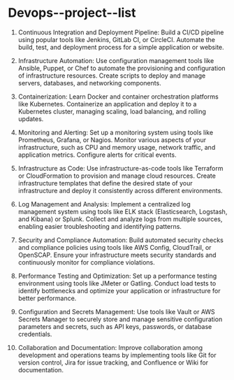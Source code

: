 # Devops--project--list
1. Continuous Integration and Deployment Pipeline: Build a CI/CD pipeline using popular tools like Jenkins, GitLab CI, or CircleCI. Automate the build, test, and deployment process for a simple application or website.

2. Infrastructure Automation: Use configuration management tools like Ansible, Puppet, or Chef to automate the provisioning and configuration of infrastructure resources. Create scripts to deploy and manage servers, databases, and networking components.

3. Containerization: Learn Docker and container orchestration platforms like Kubernetes. Containerize an application and deploy it to a Kubernetes cluster, managing scaling, load balancing, and rolling updates.

4. Monitoring and Alerting: Set up a monitoring system using tools like Prometheus, Grafana, or Nagios. Monitor various aspects of your infrastructure, such as CPU and memory usage, network traffic, and application metrics. Configure alerts for critical events.

5. Infrastructure as Code: Use infrastructure-as-code tools like Terraform or CloudFormation to provision and manage cloud resources. Create infrastructure templates that define the desired state of your infrastructure and deploy it consistently across different environments.

6. Log Management and Analysis: Implement a centralized log management system using tools like ELK stack (Elasticsearch, Logstash, and Kibana) or Splunk. Collect and analyze logs from multiple sources, enabling easier troubleshooting and identifying patterns.

7. Security and Compliance Automation: Build automated security checks and compliance policies using tools like AWS Config, CloudTrail, or OpenSCAP. Ensure your infrastructure meets security standards and continuously monitor for compliance violations.

8. Performance Testing and Optimization: Set up a performance testing environment using tools like JMeter or Gatling. Conduct load tests to identify bottlenecks and optimize your application or infrastructure for better performance.

9. Configuration and Secrets Management: Use tools like Vault or AWS Secrets Manager to securely store and manage sensitive configuration parameters and secrets, such as API keys, passwords, or database credentials.

10. Collaboration and Documentation: Improve collaboration among development and operations teams by implementing tools like Git for version control, Jira for issue tracking, and Confluence or Wiki for documentation.
